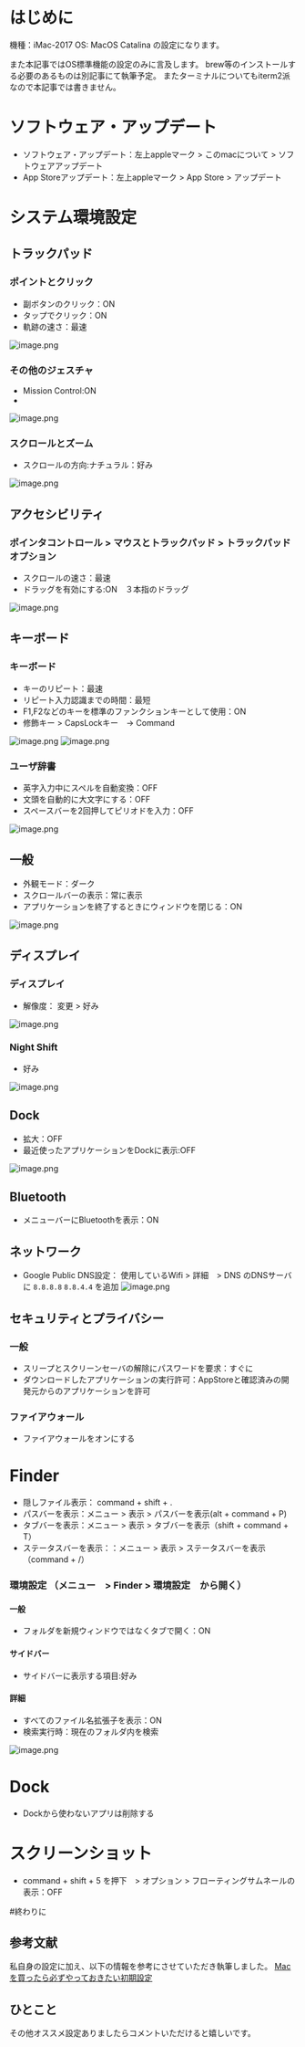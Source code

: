 # はじめに
機種：iMac-2017 
OS: MacOS Catalina
の設定になります。

また本記事ではOS標準機能の設定のみに言及します。
brew等のインストールする必要のあるものは別記事にて執筆予定。
またターミナルについてもiterm2派なので本記事では書きません。

# ソフトウェア・アップデート
* ソフトウェア・アップデート：左上appleマーク > このmacについて > ソフトウェアアップデート
* App Storeアップデート：左上appleマーク > App Store > アップデート

# システム環境設定
## トラックパッド
### ポイントとクリック
* 副ボタンのクリック：ON
* タップでクリック：ON
* 軌跡の速さ：最速

![image.png](https://qiita-image-store.s3.ap-northeast-1.amazonaws.com/0/230281/9d6564e0-d1f5-7b82-82c8-3283eb4f41bb.png)

### その他のジェスチャ
* Mission Control:ON
* 
![image.png](https://qiita-image-store.s3.ap-northeast-1.amazonaws.com/0/230281/5b0254c7-4f20-6665-462b-bb1524f1cc5d.png)


### スクロールとズーム
* スクロールの方向:ナチュラル：好み

![image.png](https://qiita-image-store.s3.ap-northeast-1.amazonaws.com/0/230281/9784d4e1-77b3-1170-ed18-1d02988a1852.png)

## アクセシビリティ
### ポインタコントロール > マウスとトラックパッド > トラックパッドオプション
* スクロールの速さ：最速
* ドラッグを有効にする:ON　３本指のドラッグ

![image.png](https://qiita-image-store.s3.ap-northeast-1.amazonaws.com/0/230281/662e9c66-b535-2155-a77f-bb7ddc86f7e4.png)

## キーボード
### キーボード
* キーのリピート：最速
* リピート入力認識までの時間：最短
* F1,F2などのキーを標準のファンクションキーとして使用：ON
* 修飾キー > CapsLockキー　→ Command

![image.png](https://qiita-image-store.s3.ap-northeast-1.amazonaws.com/0/230281/3b478a85-bd5d-99f2-d7b0-839382c15ee5.png)
![image.png](https://qiita-image-store.s3.ap-northeast-1.amazonaws.com/0/230281/4d503443-cc8b-d149-1534-868fe3d533cc.png)

### ユーザ辞書
* 英字入力中にスペルを自動変換：OFF
* 文頭を自動的に大文字にする：OFF
* スペースバーを2回押してピリオドを入力：OFF

![image.png](https://qiita-image-store.s3.ap-northeast-1.amazonaws.com/0/230281/a98216a4-bedb-7b36-e35d-9d4a2d518a44.png)


## 一般
* 外観モード：ダーク
* スクロールバーの表示：常に表示
* アプリケーションを終了するときにウィンドウを閉じる：ON

![image.png](https://qiita-image-store.s3.ap-northeast-1.amazonaws.com/0/230281/954d8098-9e3d-cf92-9fe6-c252ad03d25c.png)

## ディスプレイ
### ディスプレイ
* 解像度： 変更 > 好み

![image.png](https://qiita-image-store.s3.ap-northeast-1.amazonaws.com/0/230281/7ec17b76-8ede-7cbf-9b0e-ea7abc774060.png)

### Night Shift
* 好み

![image.png](https://qiita-image-store.s3.ap-northeast-1.amazonaws.com/0/230281/a5ee17cf-3930-e8b0-9f29-81d6bbd4450c.png)


## Dock
* 拡大：OFF
* 最近使ったアプリケーションをDockに表示:OFF

![image.png](https://qiita-image-store.s3.ap-northeast-1.amazonaws.com/0/230281/d5df95cc-221a-a384-28db-daae020af81f.png)

## Bluetooth
* メニューバーにBluetoothを表示：ON

## ネットワーク
* Google Public DNS設定：
使用しているWifi > 詳細　> DNS のDNSサーバに `8.8.8.8` `8.8.4.4` を追加
![image.png](https://qiita-image-store.s3.ap-northeast-1.amazonaws.com/0/230281/72006123-7544-17cf-5b18-4258f0a76360.png)

## セキュリティとプライバシー
### 一般
* スリープとスクリーンセーバの解除にパスワードを要求：すぐに
* ダウンロードしたアプリケーションの実行許可：AppStoreと確認済みの開発元からのアプリケーションを許可

### ファイアウォール
* ファイアウォールをオンにする


# Finder
* 隠しファイル表示： command + shift + . 
* パスバーを表示：メニュー > 表示 > パスバーを表示(alt + command + P)
* タブバーを表示：メニュー > 表示 > タブバーを表示（shift + command + T）
* ステータスバーを表示：：メニュー > 表示 > ステータスバーを表示（command + /）

### 環境設定 （メニュー　> Finder > 環境設定　から開く）
#### 一般
* フォルダを新規ウィンドウではなくタブで開く：ON

#### サイドバー
* サイドバーに表示する項目:好み

#### 詳細
* すべてのファイル名拡張子を表示：ON
* 検索実行時：現在のフォルダ内を検索

![image.png](https://qiita-image-store.s3.ap-northeast-1.amazonaws.com/0/230281/f75c8390-767c-5375-1f93-803c6eefcc8b.png)


# Dock
* Dockから使わないアプリは削除する

# スクリーンショット
* command + shift + 5 を押下　> オプション > フローティングサムネールの表示：OFF

#終わりに
## 参考文献
私自身の設定に加え、以下の情報を参考にさせていただき執筆しました。
[Mac を買ったら必ずやっておきたい初期設定](https://qiita.com/ucan-lab/items/c1a12c20c878d6fb1e21)

## ひとこと
その他オススメ設定ありましたらコメントいただけると嬉しいです。

